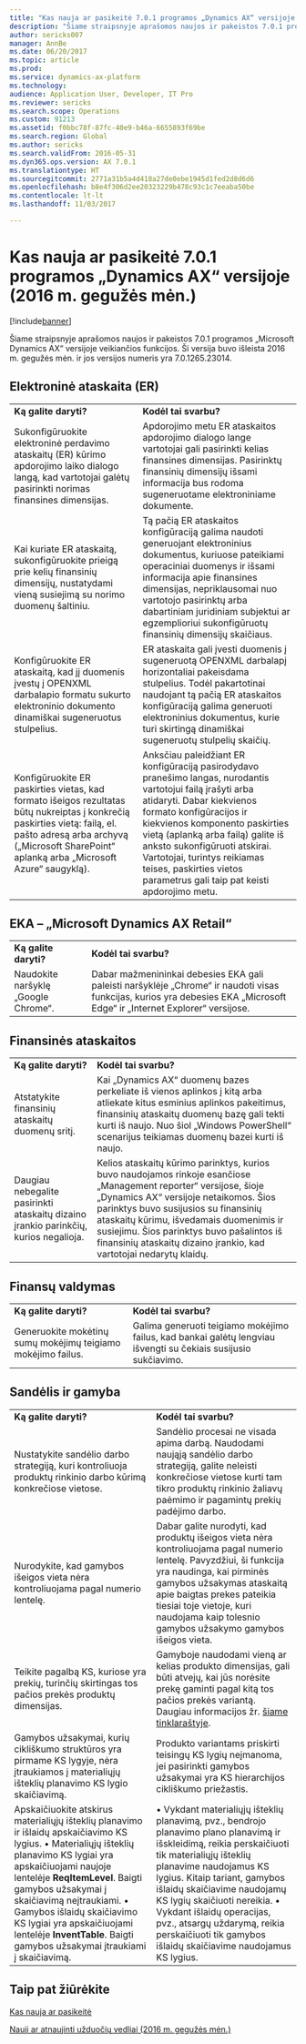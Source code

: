 ```yaml
---
title: "Kas nauja ar pasikeitė 7.0.1 programos „Dynamics AX“ versijoje (2016 m. gegužės mėn.)"
description: "Šiame straipsnyje aprašomos naujos ir pakeistos 7.0.1 programos „Microsoft Dynamics AX“ versijoje veikiančios funkcijos. Ši versija buvo išleista 2016 m. gegužės mėn. ir jos versijos numeris yra 7.0.1265.23014."
author: sericks007
manager: AnnBe
ms.date: 06/20/2017
ms.topic: article
ms.prod: 
ms.service: dynamics-ax-platform
ms.technology: 
audience: Application User, Developer, IT Pro
ms.reviewer: sericks
ms.search.scope: Operations
ms.custom: 91213
ms.assetid: f0bbc78f-87fc-40e9-b46a-6655893f69be
ms.search.region: Global
ms.author: sericks
ms.search.validFrom: 2016-05-31
ms.dyn365.ops.version: AX 7.0.1
ms.translationtype: HT
ms.sourcegitcommit: 2771a31b5a4d418a27de0ebe1945d1fed2d8d6d6
ms.openlocfilehash: b8e4f306d2ee20323229b478c93c1c7eeaba50be
ms.contentlocale: lt-lt
ms.lasthandoff: 11/03/2017

---
```


# <a name="whats-new-or-changed-in-dynamics-ax-application-version-701-may-2016"></a>Kas nauja ar pasikeitė 7.0.1 programos „Dynamics AX“ versijoje (2016 m. gegužės mėn.)

[!include[banner](../includes/banner.md)]


Šiame straipsnyje aprašomos naujos ir pakeistos 7.0.1 programos „Microsoft Dynamics AX“ versijoje veikiančios funkcijos. Ši versija buvo išleista 2016 m. gegužės mėn. ir jos versijos numeris yra 7.0.1265.23014.

<a name="electronic-reporting-er"></a>Elektroninė ataskaita (ER)
-------------------------

|                                                                                                                                                                                        |                                                                                                                                                                                                                                                                                                                                                        |
|----------------------------------------------------------------------------------------------------------------------------------------------------------------------------------------|--------------------------------------------------------------------------------------------------------------------------------------------------------------------------------------------------------------------------------------------------------------------------------------------------------------------------------------------------------|
| **Ką galite daryti?**                                                                                                                                                                   | **Kodėl tai svarbu?**                                                                                                                                                                                                                                                                                                                             |
| Sukonfigūruokite elektroninė perdavimo ataskaitų (ER) kūrimo apdorojimo laiko dialogo langą, kad vartotojai galėtų pasirinkti norimas finansines dimensijas.                                     | Apdorojimo metu ER ataskaitos apdorojimo dialogo lange vartotojai gali pasirinkti kelias finansines dimensijas. Pasirinktų finansinių dimensijų išsami informacija bus rodoma sugeneruotame elektroniniame dokumente.                                                                                                                              |
| Kai kuriate ER ataskaitą, sukonfigūruokite prieigą prie kelių finansinių dimensijų, nustatydami vieną susiejimą su norimo duomenų šaltiniu.                                                  | Tą pačią ER ataskaitos konfigūraciją galima naudoti generuojant elektroninius dokumentus, kuriuose pateikiami operaciniai duomenys ir išsami informacija apie finansines dimensijas, nepriklausomai nuo vartotojo pasirinktų arba dabartiniam juridiniam subjektui ar egzemplioriui sukonfigūruotų finansinių dimensijų skaičiaus.                                             |
| Konfigūruokite ER ataskaitą, kad jį duomenis įvestų į OPENXML darbalapio formatu sukurto elektroninio dokumento dinamiškai sugeneruotus stulpelius.                                           | ER ataskaita gali įvesti duomenis į sugeneruotą OPENXML darbalapį horizontaliai pakeisdama stulpelius. Todėl pakartotinai naudojant tą pačią ER ataskaitos konfigūraciją galima generuoti elektroninius dokumentus, kurie turi skirtingą dinamiškai sugeneruotų stulpelių skaičių.                                                                                 |
| Konfigūruokite ER paskirties vietas, kad formato išeigos rezultatas būtų nukreiptas į konkrečią paskirties vietą: failą, el. pašto adresą arba archyvą („Microsoft SharePoint“ aplanką arba „Microsoft Azure“ saugyklą). | Anksčiau paleidžiant ER konfigūraciją pasirodydavo pranešimo langas, nurodantis vartotojui failą įrašyti arba atidaryti. Dabar kiekvienos formato konfigūracijos ir kiekvienos komponento paskirties vietą (aplanką arba failą) galite iš anksto sukonfigūruoti atskirai. Vartotojai, turintys reikiamas teises, paskirties vietos parametrus gali taip pat keisti apdorojimo metu. |

## <a name="pos--microsoft-dynamics-ax-retail"></a>EKA – „Microsoft Dynamics AX Retail“
|                                |                                                                                                                                                                                         |
|--------------------------------|-----------------------------------------------------------------------------------------------------------------------------------------------------------------------------------------|
| **Ką galite daryti?**           | **Kodėl tai svarbu?**                                                                                                                                                              |
| Naudokite naršyklę „Google Chrome“. | Dabar mažmenininkai debesies EKA gali paleisti naršyklėje „Chrome“ ir naudoti visas funkcijas, kurios yra debesies EKA „Microsoft Edge“ ir „Internet Explorer“ versijose. |

## <a name="financial-reporting"></a>Finansinės ataskaitos
|                                                                     |                                                                                                                                                                                                                                                                                                                    |
|---------------------------------------------------------------------|--------------------------------------------------------------------------------------------------------------------------------------------------------------------------------------------------------------------------------------------------------------------------------------------------------------------|
| **Ką galite daryti?**                                                | **Kodėl tai svarbu?**                                                                                                                                                                                                                                                                                         |
| Atstatykite finansinių ataskaitų duomenų sritį.                          | Kai „Dynamics AX“ duomenų bazes perkeliate iš vienos aplinkos į kitą arba atliekate kitus esminius aplinkos pakeitimus, finansinių ataskaitų duomenų bazę gali tekti kurti iš naujo. Nuo šiol „Windows PowerShell“ scenarijus teikiamas duomenų bazei kurti iš naujo.                                                                |
| Daugiau nebegalite pasirinkti ataskaitų dizaino įrankio parinkčių, kurios negalioja. | Kelios ataskaitų kūrimo parinktys, kurios buvo naudojamos rinkoje esančiose „Management reporter“ versijose, šioje „Dynamics AX“ versijoje netaikomos. Šios parinktys buvo susijusios su finansinių ataskaitų kūrimu, išvedamais duomenimis ir susiejimu. Šios parinktys buvo pašalintos iš finansinių ataskaitų dizaino įrankio, kad vartotojai nedarytų klaidų. |

## <a name="financial-management"></a>Finansų valdymas
|                                                            |                                                                  |
|------------------------------------------------------------|------------------------------------------------------------------|
| **Ką galite daryti?**                                       | **Kodėl tai svarbu?**                                       |
| Generuokite mokėtinų sumų mokėjimų teigiamo mokėjimo failus. | Galima generuoti teigiamo mokėjimo failus, kad bankai galėtų lengviau išvengti su čekiais susijusio sukčiavimo. |

## <a name="warehouse-and-production"></a>Sandėlis ir gamyba
|                                                                                                                                                                                                                                                                                                                                                                                         |                                                                                                                                                                                                                                                                                                                                                                                                                                         |
|-----------------------------------------------------------------------------------------------------------------------------------------------------------------------------------------------------------------------------------------------------------------------------------------------------------------------------------------------------------------------------------------|-----------------------------------------------------------------------------------------------------------------------------------------------------------------------------------------------------------------------------------------------------------------------------------------------------------------------------------------------------------------------------------------------------------------------------------------|
| **Ką galite daryti?**                                                                                                                                                                                                                                                                                                                                                                    | **Kodėl tai svarbu?**                                                                                                                                                                                                                                                                                                                                                                                                              |
| Nustatykite sandėlio darbo strategiją, kuri kontroliuoja produktų rinkinio darbo kūrimą konkrečiose vietose.                                                                                                                                                                                                                                                                          | Sandėlio procesai ne visada apima darbą. Naudodami naująją sandėlio darbo strategiją, galite neleisti konkrečiose vietose kurti tam tikro produktų rinkinio žaliavų paėmimo ir pagamintų prekių padėjimo darbo.                                                                                                                                                                                                     |
| Nurodykite, kad gamybos išeigos vieta nėra kontroliuojama pagal numerio lentelę.                                                                                                                                                                                                                                                                                                               | Dabar galite nurodyti, kad produktų išeigos vieta nėra kontroliuojama pagal numerio lentelę. Pavyzdžiui, ši funkcija yra naudinga, kai pirminės gamybos užsakymas ataskaitą apie baigtas prekes pateikia tiesiai toje vietoje, kuri naudojama kaip tolesnio gamybos užsakymo gamybos išeigos vieta.                                                                                                                                                     |
| Teikite pagalbą KS, kuriose yra prekių, turinčių skirtingas tos pačios prekės produktų dimensijas.                                                                                                                                                                                                                                                                                                     | Gamyboje naudodami vieną ar kelias produkto dimensijas, gali būti atvejų, kai jūs norėsite prekę gaminti pagal kitą tos pačios prekės variantą. Daugiau informacijos žr. [šiame tinklaraštyje](https://blogs.msdn.microsoft.com/axmfg/2015/12/22/support-for-boms-that-includes-items-with-different-product-dimensions-of-the-same-item/).                                                                  |
| Gamybos užsakymai, kurių cikliškumo struktūros yra pirmame KS lygyje, nėra įtraukiamos į materialiųjų išteklių planavimo KS lygio skaičiavimą.                                                                                                                                                                                                                                     | Produkto variantams priskirti teisingų KS lygių neįmanoma, jei pasirinkti gamybos užsakymai yra KS hierarchijos cikliškumo priežastis.                                                                                                                                                                                                                                                                                                  |
| Apskaičiuokite atskirus materialiųjų išteklių planavimo ir išlaidų apskaičiavimo KS lygius. • Materialiųjų išteklių planavimo KS lygiai yra apskaičiuojami naujoje lentelėje **ReqItemLevel**. Baigti gamybos užsakymai į skaičiavimą neįtraukiami. • Gamybos išlaidų skaičiavimo KS lygiai yra apskaičiuojami lentelėje **InventTable**. Baigti gamybos užsakymai įtraukiami į skaičiavimą. | • Vykdant materialiųjų išteklių planavimą, pvz., bendrojo planavimo plano planavimą ir išskleidimą, reikia perskaičiuoti tik materialiųjų išteklių planavime naudojamus KS lygius. Kitaip tariant, gamybos išlaidų skaičiavime naudojamų KS lygių skaičiuoti nereikia. • Vykdant išlaidų operacijas, pvz., atsargų uždarymą, reikia perskaičiuoti tik gamybos išlaidų skaičiavime naudojamus KS lygius. |

 

<a name="see-also"></a>Taip pat žiūrėkite
--------

[Kas nauja ar pasikeitė](whats-new-changed.md)

[Nauji ar atnaujinti užduočių vedliai (2016 m. gegužės mėn.)](new-updated-task-guides-available-may-2016.md)




